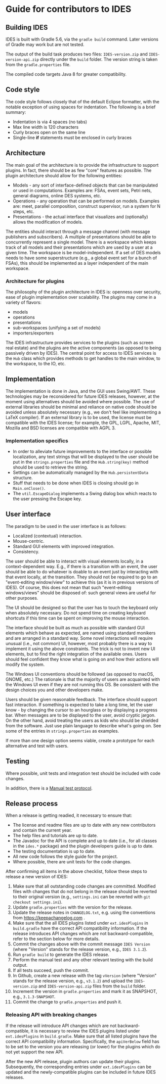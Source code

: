# Guide for contributors to IDES

## Building IDES

IDES is built with Gradle 5.6, via the `gradle build` command. Later versions of Gradle may work but are not tested.

The output of the build task produces two files: `IDES-version.zip` and `IDES-version-api.zip` directly under the `build` folder.
The version string is taken from the `gradle.properties` file.

The compiled code targets Java 8 for greater compatibility.

## Code style

The code style follows closely that of the default Eclipse formatter, with the notable exception of using spaces for indentation.
The following is a brief summary:
- Indentation is via 4 spaces (no tabs)
- Max line width is 120 characters
- Curly braces open on the same line
- Single-line **if** statements must be enclosed in curly braces

## Architecture

The main goal of the architecture is to provide the infrastructure to support plugins.
In fact, there should be as few "core" features as possible. The plugin architecture should allow for the following entities:
- Models - any sort of interface-defined objects that can be manipulated or used in computations.
  Examples are: FSAs, event sets, Petri nets, general diagrams, online DES systems, etc.
- Operations - any operation that can be performed on models. Examples are: meet, parallel composition, construct supervisor,
  run a system for N steps, etc.
- Presentations - the actual interface that visualizes and (optionally) allows the modification of models.

The entities should interact through a message channel (with message publishers and subscribers).
A multiple of presentations should be able to concurrently represent a single model.
There is a workspace which keeps track of all models and their presentations which are used by a user at a given time.
The workspace is be model-independent. If a set of DES models needs to have some superstructure
(e.g., a global event set for a bunch of FSAs), this should be implemented as a layer independent of the main workspace.

### Architecture for plugins

The philosophy of the plugin architecture in IDES is: openness over security, ease of plugin implementation over scalability.
The plugins may come in a variety of flavors:
- models
- operations
- presentations
- sub-workspaces (unifying a set of models)
- importers/exporters

The IDES infrastructure provides services to the plugins (such as screen real estate) and the plugins are the active components
(as opposed to being passively driven by IDES). The central point for access to IDES services is the `Hub` class which
provides methods to get handles to the main window, to the workspace, to the IO, etc.

## Implementation

The implementation is done in Java, and the GUI uses Swing/AWT. These technologies may be reconsidered for future IDES
releases, however, at the moment using alternatives should be avoided where possible. The use of external libraries should be minimal
and reliance on native code should be avoided unless absolutely necessary (e.g., we don't feel like implementing a LaTeX compiler).
If an external library is to be used, the license must be compatible with the IDES license; for example,
the GPL, LGPL, Apache, MIT, Mozilla and BSD licenses are compatible with AGPL 3.

### Implementation specifics

- In order to alleviate future improvements to the interface or possible localization, any text strings that will be displayed
  to the user should be put in the `strings.properties` file and the `Hub.string(key)` method should be used to retrieve the string.
- Settings can be automatically managed by the `Hub.persistentData` structure.
- Stuff that needs to be done when IDES is closing should go in `Main.onClose()`.
- The `util.EscapeDialog` implements a Swing dialog box which reacts to the user pressing the Escape key.

## User interface

The paradigm to be used in the user interface is as follows:
- Localized (contextual) interaction.
- Mouse-centric.
- Standard GUI elements with improved integration.
- Consistency.

The user should be able to interact with visual elements locally, in a context-dependent way.
E.g., if there is a transition with an event, the user should be able to do whatever is doable to an event just by interacting
with that event locally, at the transition. They should not be required to go to an "event-editing window/view" to achieve this
(as it is in previous versions of IDES). Of course, this does not mean that such "event-editing windows/views"
should be disposed of: such general views are useful for other purposes.

The UI should be designed so that the user has to touch the keyboard only when absolutely necessary.
Do not spend time on creating keyboard shortcuts if this time can be spent on improving the mouse interaction.

The interface should be built as much as possible with standard GUI elements which behave as expected,
are named using standard monikers and are arranged in a standard way. Some novel interactions will require unusual
(i.e., not common) UI, however, most probably there is a way to implement it using the above constraints.
The trick is not to invent new UI elements, but to find the right integration of the available ones.
Users should feel confident they know what is going on and how their actions will modify the system.

The Windows UI conventions should be followed (as opposed to macOS, GNOME, etc.) The rationale is that the majority of users are acquainted
with the Windows UI even if they are not running this OS. Be consistent with the design choices you and other developers make.

Users should be given reasonable feedback. The interface should support fast interaction. If something is expected to take a long time,
let the user know - by changing the cursor to an hourglass or by displaying a progress bar. When messages are to be displayed to the user,
avoid cryptic jargon. On the other hand, avoid treating the users as kids who should be shielded from the software.
Just use plain language to describe what's going on. See some of the entries in `strings.properties` as examples.

If more than one design option seems viable, create a prototype for each alternative and test with users.

## Testing

Where possible, unit tests and integration test should be included with code changes.

In addition, there is a [Manual test protocol](manual-test.md).

## Release process

When a release is getting readied, it necessary to ensure that:
- The license and readme files are up to date with any new contributors and contain the current year.
- The help files and tutorials are up to date.
- The Javadoc for the API is complete and up to date (i.e., for all classes in the `ides.*` package)
  and the plugin developers guide is up to date.
- The testing documentation is up to date.
- All new code follows the style guide for the project.
- Where possible, there are unit tests for the code changes.

After confirming all items in the above checklist, follow these steps to release a new version of IDES:
1.  Make sure that all outstanding code changes are committed. Modified files with changes that do not belong in the release
    should be reverted to their original version (e.g., `settings.ini` can be reverted with `git checkout settings.ini`).
2.  Update `gradle.properties` with the version for the release.
3.  Update the release notes in `CHANGELOG.txt`, e.g. using the conventions from https://keepachangelog.com .
4.  Make sure that the all IDES plugins listed under `ext.idesPlugins` in `build.gradle` have the correct API compatibility information.
    If the release introduces API changes which are not backward-compatible, refer to the section below for more details.
5.  Commit the changes above with the commit message `IDES Version` (where "Version" stands for the release version, e.g., `IDES 3.1.2`).
6.  Run `gradle build` to generate the IDES release.
7.  Perform the manual test and any other relevant testing with the build output.
8.  If all tests succeed, push the commit.
9.  In Github, create a new release with the tag `vVersion` (where "Version" stands for the release version, e.g., `v3.1.2`)
    and upload the `IDES-version.zip` and `IDES-version-api.zip` files from the `build` folder.
10. Increment the version in `gradle.properties` and mark it as SNAPSHOT, e.g., `3.1.3-SNAPSHOT`.
11. Commit the change to `gradle.properties` and push it.

### Releasing API with breaking changes

If the release will introduce API changes which are not backward-compatible, it is necessary to review the
IDES plugins listed under `ext.idesPlugins` in `build.gradle`. Make sure that all listed plugins have the correct
API compatibility information. Specifically, the `apiVerBelow` field has to be set to the version you are releasing
(or lower) for the plugins which do not yet support the new API.

After the new API release, plugin authors can update their plugins. Subsequently, the corresponding entries
under `ext.idesPlugins` can be updated and the newly-compatible plugins can be included in future IDES releases.
